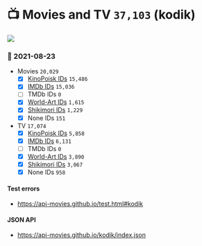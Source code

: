 # :tv: Movies and TV `37,103` (kodik)

<a href="https://API-Movies.github.io"><img src="https://API-Movies.github.io/banner.png?cache"></a>

### :date: 2021-08-23
- Movies `20,029`
  - [x] <a href="https://API-Movies.github.io/kodik/movie_kinopoisk_ids.json">KinoPoisk IDs</a> `15,486`
  - [x] <a href="https://API-Movies.github.io/kodik/movie_imdb_ids.json">IMDb IDs</a> `15,036`
  - [ ] TMDb IDs `0`
  - [x] <a href="https://API-Movies.github.io/kodik/movie_world_art_ids.json">World-Art IDs</a> `1,615`
  - [x] <a href="https://API-Movies.github.io/kodik/movie_shikimori_ids.json">Shikimori IDs</a> `1,229`
  - [x] None IDs `151`
- TV `17,074`
  - [x] <a href="https://API-Movies.github.io/kodik/tv_kinopoisk_ids.json">KinoPoisk IDs</a> `5,858`
  - [x] <a href="https://API-Movies.github.io/kodik/tv_imdb_ids.json">IMDb IDs</a> `6,131`
  - [ ] TMDb IDs `0`
  - [x] <a href="https://API-Movies.github.io/kodik/tv_world_art_ids.json">World-Art IDs</a> `3,890`
  - [x] <a href="https://API-Movies.github.io/kodik/tv_shikimori_ids.json">Shikimori IDs</a> `3,067`
  - [x] None IDs `958`
#### Test errors
- <a href='https://api-movies.github.io/test.html#kodik'>https://api-movies.github.io/test.html#kodik</a>
#### JSON API
- <a href='https://api-movies.github.io/kodik/index.json'>https://api-movies.github.io/kodik/index.json</a>
